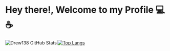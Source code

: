 # Hey there!, Welcome to my Profile :computer: :coffee:

<img align="left" alt="Drew138 GitHub Stats" src="https://github-readme-stats.vercel.app/api?username=Drew138&show_icons=true&hide_border=true"/>

[![Top Langs](https://github-readme-stats.vercel.app/api/top-langs/?username=Drew138&hide=Jupyter%20Notebook,css,javascript,html&langs_count=8)](https://github.com/anuraghazra/github-readme-stats)

<!--
**Drew138/Drew138** is a ✨ _special_ ✨ repository because its `README.md` (this file) appears on your GitHub profile.

Here are some ideas to get you started:

- 🔭 I’m currently working on ...
- 🌱 I’m currently learning ...
- 👯 I’m looking to collaborate on ...
- 🤔 I’m looking for help with ...
- 💬 Ask me about ...
- 📫 How to reach me: ...
- 😄 Pronouns: ...
- ⚡ Fun fact: ...
-->
